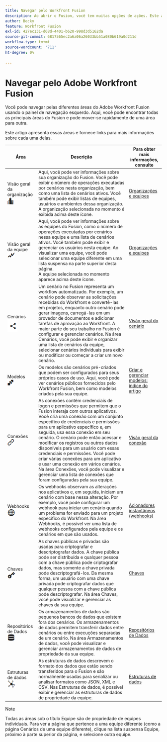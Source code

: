```yaml
---
title: Navegar pelo Workfront Fusion
description: Ao abrir o Fusion, você tem muitas opções de ações. Este artigo ajuda você a entender para onde ir a partir daqui.
author: Becky
feature: Workfront Fusion
exl-id: 427ec131-d68d-4401-b620-998d3d5162da
source-git-commit: 6817565ec2a6a06a26033bb51a080b619a0d211d
workflow-type: tm+mt
source-wordcount: '711'
ht-degree: 0%

---
```


# Navegar pelo Adobe Workfront Fusion

Você pode navegar pelas diferentes áreas do Adobe Workfront Fusion usando o painel de navegação esquerdo. Aqui, você pode encontrar todas as principais áreas do Fusion e pode mover-se rapidamente de uma área para outra.

Este artigo apresenta essas áreas e fornece links para mais informações sobre cada uma delas.

| Área | Descrição | Para obter mais informações, consulte |
|---|---|---|
| Visão geral da organização <br> ![Ícone de organização](assets/org-icon.png) | Aqui, você pode ver informações sobre sua organização do Fusion. Você pode exibir o número de operações executadas por cenários nesta organização, bem como uma lista de cenários ativos. Você também pode exibir listas de equipes, usuários e ambientes dessa organização.<br>A organização selecionada no momento é exibida acima deste ícone. | [Organizações e equipes](/help/workfront-fusion/set-up-and-manage-workfront-fusion/set-up-and-manage-orgs-and-teams/set-up-orgs-teams-and-users/org-and-team-overview.md) |
| Visão geral da equipe <br> ![Ícone da equipe](assets/team-icon.png) | Aqui, você pode ver informações sobre as equipes do Fusion, como o número de operações executadas por cenários nessa equipe e uma lista de cenários ativos. Você também pode exibir e gerenciar os usuários nesta equipe. Ao visualizar uma equipe, você pode selecionar uma equipe diferente em uma lista suspensa na parte superior desta página.<br>A equipe selecionada no momento aparece acima deste ícone. | [Organizações e equipes](/help/workfront-fusion/set-up-and-manage-workfront-fusion/set-up-and-manage-orgs-and-teams/set-up-orgs-teams-and-users/org-and-team-overview.md) |
| Cenários <br> ![Ícone de cenários](assets/scenarios-icon.png) | Um cenário no Fusion representa um workflow automatizado. Por exemplo, um cenário pode observar as solicitações recebidas do Workfront e convertê-las em projetos, enquanto outro cenário pode gerar imagens, carregá-las em um provedor de documentos e adicionar tarefas de aprovação ao Workfront. A maior parte do seu trabalho no Fusion é configurar e gerenciar cenários. Na área Cenários, você pode exibir e organizar uma lista de cenários da equipe, selecionar cenários individuais para exibir ou modificar ou começar a criar um novo cenário. | [Visão geral do cenário](/help/workfront-fusion/get-started-with-fusion/understand-fusion/scenario-overview.md) |
| Modelos <br> ![Ícone de modelos](assets/templates-icon.png) | Os modelos são cenários pré-criados que podem ser configurados para seus próprios casos de uso. Aqui, você pode ver cenários públicos fornecidos pelo Workfront Fusion, bem como modelos criados pela sua equipe. | [Criar e gerenciar modelos: índice do artigo](/help/workfront-fusion/create-and-manage-templates/create-manage-templates-toc.md) |
| Conexões <br> ![Ícone de Conexões](assets/connections-icon.png) | As conexões contêm credenciais de logon e permissões que permitem que o Fusion interaja com outros aplicativos. Você cria uma conexão com um conjunto específico de credenciais e permissões para um aplicativo específico e, em seguida, usa essa conexão em seu cenário. O cenário pode então acessar e modificar os registros ou outros dados disponíveis para um usuário com essas credenciais e permissões. Você pode criar várias conexões para um aplicativo e usar uma conexão em vários cenários. Na área Conexões, você pode visualizar e gerenciar uma lista de conexões que foram configuradas pela sua equipe. | [Visão geral da conexão](/help/workfront-fusion/get-started-with-fusion/understand-fusion/connection-overview.md) |
| Webhooks <br> ![Ícone de Webhooks](assets/webhooks-icon.png) | Os webhooks observam as alterações nos aplicativos e, em seguida, iniciam um cenário com base nessa alteração. Por exemplo, você pode configurar um webhook para iniciar um cenário quando um problema for enviado para um projeto específico do Workfront. Na área Webhooks, é possível ver uma lista de webhooks configurados pela equipe e os cenários em que são usados. | [Acionadores instantâneos (webhooks)](/help/workfront-fusion/references/modules/webhooks-reference.md) |
| Chaves <br> ![Ícone de chaves](assets/keys-icon.png) | As chaves públicas e privadas são usadas para criptografar e descriptografar dados. A chave pública pode ser distribuída e qualquer pessoa com a chave pública pode criptografar dados, mas somente a chave privada pode descriptografá-los. Da mesma forma, um usuário com uma chave privada pode criptografar dados que qualquer pessoa com a chave pública pode descriptografar. Na área Chaves, você pode visualizar e gerenciar as chaves da sua equipe. | [Chaves](/help/workfront-fusion/references/modules/keys.md) |
| Repositórios de Dados <br> ![Ícone de armazenamentos de dados](assets/data-store-icon.png) | Os armazenamentos de dados são pequenos bancos de dados que existem fora dos cenários. Os armazenamentos de dados permitem transferir dados entre cenários ou entre execuções separadas de um cenário. Na área Armazenamentos de dados, você pode visualizar e gerenciar armazenamentos de dados de propriedade da sua equipe. | [Repositórios de Dados](/help/workfront-fusion/create-scenarios/map-data/data-stores.md) |
| Estruturas de dados <br> ![Ícone de estruturas de dados](assets/data-structure-icon.png) | As estruturas de dados descrevem o formato dos dados que estão sendo transferidos para o Fusion e são normalmente usadas para serializar ou analisar formatos como JSON, XML e CSV. Nas Estruturas de dados, é possível exibir e gerenciar as estruturas de dados de propriedade da equipe. | [Estruturas de dados](/help/workfront-fusion/references/mapping-panel/data-types/data-structures.md) |

>[!NOTE]
>
>Todas as áreas sob o título Equipe são de propriedade de equipes individuais. Para ver a página que pertence a uma equipe diferente (como a página Cenários de uma equipe diferente), clique na lista suspensa Equipe, próximo à parte superior da página, e selecione outra equipe.

